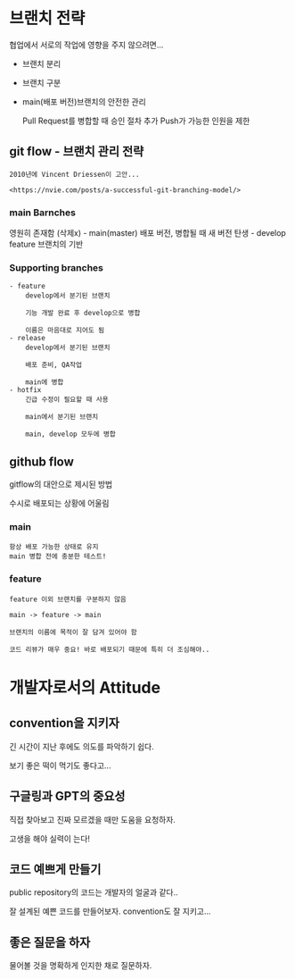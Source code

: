 # 브랜치 전략

협업에서 서로의 작업에 영향을 주지 않으려면...

- 브랜치 분리
- 브랜치 구분
- main(배포 버전)브랜치의 안전한 관리

    Pull Request를 병합할 때 승인 절차 추가
    Push가 가능한 인원을 제한

## git flow - 브랜치 관리 전략

    2010년에 Vincent Driessen이 고안...

    <https://nvie.com/posts/a-successful-git-branching-model/>

### main Barnches

영원히 존재함 (삭제x)
    - main(master)
        배포 버전, 병합될 때 새 버전 탄생
    - develop
        feature 브랜치의 기반

### Supporting branches
    - feature
        develop에서 분기된 브랜치

        기능 개발 완료 후 develop으로 병합

        이름은 마음대로 지어도 됨
    - release
        develop에서 분기된 브랜치
        
        배포 준비, QA작업

        main에 병합
    - hotfix
        긴급 수정이 필요할 때 사용

        main에서 분기된 브랜치

        main, develop 모두에 병합

## github flow
gitflow의 대안으로 제시된 방법

수시로 배포되는 상황에 어울림

### main
    항상 배포 가능한 상태로 유지
    main 병합 전에 충분한 테스트!

### feature
    feature 이외 브랜치를 구분하지 않음

    main -> feature -> main
    
    브랜치의 이름에 목적이 잘 담겨 있어야 함

    코드 리뷰가 매우 중요! 바로 배포되기 때문에 특히 더 조심해야..

# 개발자로서의 Attitude

## convention을 지키자

긴 시간이 지난 후에도 의도를 파악하기 쉽다.

보기 좋은 떡이 먹기도 좋다고...

## 구글링과 GPT의 중요성

직접 찾아보고 진짜 모르겠을 때만 도움을 요청하자.

고생을 해야 실력이 는다!

## 코드 예쁘게 만들기

public repository의 코드는 개발자의 얼굴과 같다..

잘 설계된 예쁜 코드를 만들어보자.
convention도 잘 지키고...

## 좋은 질문을 하자

물어볼 것을 명확하게 인지한 채로 질문하자.